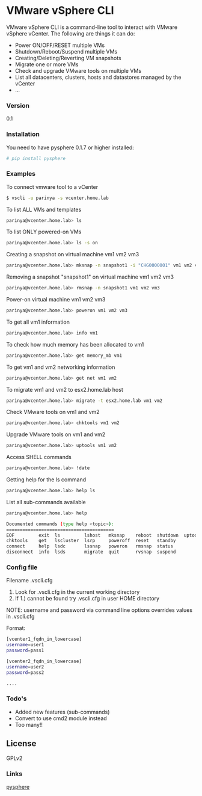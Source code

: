 # VMware vSphere CLI

VMware vSphere CLI is a command-line tool to interact with VMware vSphere vCenter. The following are things it can do:

  - Power ON/OFF/RESET multiple VMs
  - Shutdown/Reboot/Suspend multiple VMs
  - Creating/Deleting/Reverting VM snapshots
  - Migrate one or more VMs
  - Check and upgrade VMware tools on multiple VMs
  - List all datacenters, clusters, hosts and datastores managed by the vCenter
  - ...

### Version
0.1

### Installation

You need to have pysphere 0.1.7 or higher installed:

```sh
# pip install pysphere
```
### Examples

To connect vmware tool to a vCenter

```sh
$ vscli -u parinya -s vcenter.home.lab
```

To list ALL VMs and templates

```sh
parinya@vcenter.home.lab> ls
```

To list ONLY powered-on VMs

```sh
parinya@vcenter.home.lab> ls -s on
```

Creating a snapshot on virtual machine vm1 vm2 vm3

```sh
parinya@vcenter.home.lab> mksnap -n snapshot1 -i "CHG0000001" vm1 vm2 vm3
```

Removing a snapshot "snapshot1" on virtual machine vm1 vm2 vm3

```sh
parinya@vcenter.home.lab> rmsnap -n snapshot1 vm1 vm2 vm3
```

Power-on virtual machine vm1 vm2 vm3

```sh
parinya@vcenter.home.lab> poweron vm1 vm2 vm3
```

To get all vm1 information

```sh
parinya@vcenter.home.lab> info vm1
```

To check how much memory has been allocated to vm1

```sh
parinya@vcenter.home.lab> get memory_mb vm1
```

To get vm1 and vm2 networking information

```sh
parinya@vcenter.home.lab> get net vm1 vm2
```

To migrate vm1 and vm2 to esx2.home.lab host

```sh
parinya@vcenter.home.lab> migrate -t esx2.home.lab vm1 vm2
```

Check VMware tools on vm1 and vm2

```sh
parinya@vcenter.home.lab> chktools vm1 vm2
```

Upgrade VMware tools on vm1 and vm2

```sh
parinya@vcenter.home.lab> uptools vm1 vm2
```

Access SHELL commands

```sh
parinya@vcenter.home.lab> !date
```

Getting help for the ls command

```sh
parinya@vcenter.home.lab> help ls
```

List all sub-commands available

```sh
parinya@vcenter.home.lab> help

Documented commands (type help <topic>):
========================================
EOF         exit  ls         lshost   mksnap    reboot  shutdown  uptools
chktools    get   lscluster  lsrp     poweroff  reset   standby
connect     help  lsdc       lssnap   poweron   rmsnap  status
disconnect  info  lsds       migrate  quit      rvsnap  suspend
```

### Config file

Filename .vscli.cfg

1. Look for .vscli.cfg in the current working directory
2. If 1.) cannot be found try .vscli.cfg in user HOME directory

NOTE: username and password via command line options overrides values in .vscli.cfg

Format:

```sh
[vcenter1_fqdn_in_lowercase]
username=user1
password=pass1

[vcenter2_fqdn_in_lowercase]
username=user2
password=pass2

....

```

### Todo's

 - Added new features (sub-commands)
 - Convert to use cmd2 module instead
 - Too many!!

License
----

GPLv2


### Links

[pysphere](https://code.google.com/p/pysphere/)



